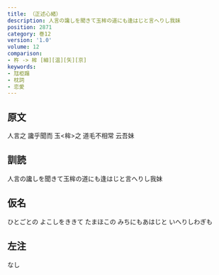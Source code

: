 ```yaml
---
title: （正述心緒）
description: 人言の讒しを聞きて玉桙の道にも逢はじと言へりし我妹
position: 2871
category: 巻12
version: '1.0'
volume: 12
comparison:
- 杵 -> 桙 [細][温][矢][京]
keywords:
- 尫柜蹋
- 枕詞
- 恋愛
---
```


## 原文

人言之 讒乎聞而 玉<桙>之 道毛不相常 云吾妹

## 訓読

人言の讒しを聞きて玉桙の道にも逢はじと言へりし我妹

## 仮名

ひとごとの よこしをききて たまほこの みちにもあはじと いへりしわぎも

## 左注

なし
